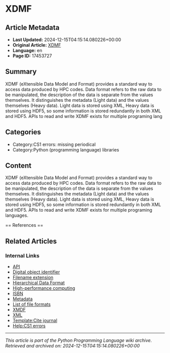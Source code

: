 # XDMF

## Article Metadata

- **Last Updated:** 2024-12-15T04:15:14.080226+00:00
- **Original Article:** [XDMF](https://en.wikipedia.org/wiki/XDMF)
- **Language:** en
- **Page ID:** 17453727

## Summary

XDMF (eXtensible Data Model and Format) provides a standard way to access data produced by HPC codes. Data format refers to the raw data to be manipulated, the description of the data is separate from the values themselves. It distinguishes the metadata (Light data) and the values themselves (Heavy data). Light data is stored using XML, Heavy data is stored using HDF5, so some information is stored redundantly in both XML and HDF5.  APIs to read and write XDMF exists for multiple programing lang

## Categories

- Category:CS1 errors: missing periodical
- Category:Python (programming language) libraries

## Content

XDMF (eXtensible Data Model and Format) provides a standard way to access data produced by HPC codes. Data format refers to the raw data to be manipulated, the description of the data is separate from the values themselves. It distinguishes the metadata (Light data) and the values themselves (Heavy data). Light data is stored using XML, Heavy data is stored using HDF5, so some information is stored redundantly in both XML and HDF5.  APIs to read and write XDMF exists for multiple programing languages.


== References ==

## Related Articles

### Internal Links

- [API](https://en.wikipedia.org/wiki/API)
- [Digital object identifier](https://en.wikipedia.org/wiki/Digital_object_identifier)
- [Filename extension](https://en.wikipedia.org/wiki/Filename_extension)
- [Hierarchical Data Format](https://en.wikipedia.org/wiki/Hierarchical_Data_Format)
- [High-performance computing](https://en.wikipedia.org/wiki/High-performance_computing)
- [ISBN](https://en.wikipedia.org/wiki/ISBN)
- [Metadata](https://en.wikipedia.org/wiki/Metadata)
- [List of file formats](https://en.wikipedia.org/wiki/List_of_file_formats)
- [XMDF](https://en.wikipedia.org/wiki/XMDF)
- [XML](https://en.wikipedia.org/wiki/XML)
- [Template:Cite journal](https://en.wikipedia.org/wiki/Template:Cite_journal)
- [Help:CS1 errors](https://en.wikipedia.org/wiki/Help:CS1_errors)

---
_This article is part of the Python Programming Language wiki archive._
_Retrieved and archived on: 2024-12-15T04:15:14.080226+00:00_